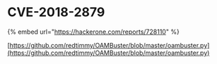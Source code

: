 # CVE-2018-2879

{% embed url="https://hackerone.com/reports/728110" %}

[https://github.com/redtimmy/OAMBuster/blob/master/oambuster.py](https://github.com/redtimmy/OAMBuster/blob/master/oambuster.py)

